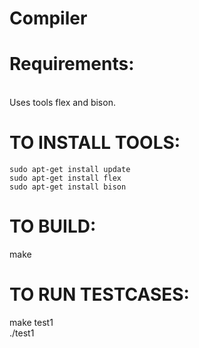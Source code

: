 # Compiler

# Requirements:
<br>
Uses tools flex and bison.

# **TO INSTALL TOOLS:**

```
sudo apt-get install update
sudo apt-get install flex
sudo apt-get install bison
```

# **TO BUILD:**

make

# **TO RUN TESTCASES:**

make test1
<br>
./test1
